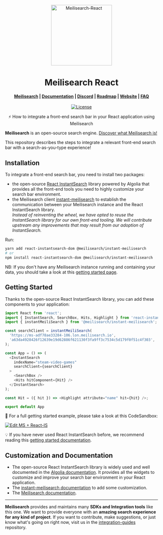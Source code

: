 <p align="center">
  <img src="https://raw.githubusercontent.com/meilisearch/integration-guides/main/assets/logos/meilisearch_react.svg" alt="Meilisearch-React" width="200" height="200" />
</p>

<h1 align="center">Meilisearch React</h1>

<h4 align="center">
  <a href="https://github.com/meilisearch/meilisearch">Meilisearch</a> |
  <a href="https://docs.meilisearch.com">Documentation</a> |
  <a href="https://discord.meilisearch.com">Discord</a> |
  <a href="https://roadmap.meilisearch.com/tabs/1-under-consideration">Roadmap</a> |
  <a href="https://www.meilisearch.com">Website</a> |
  <a href="https://docs.meilisearch.com/faq">FAQ</a>
</h4>

<p align="center">
  <a href="https://github.com/meilisearch/meilisearch-react/blob/main/LICENSE"><img src="https://img.shields.io/badge/license-MIT-informational" alt="License"></a></p>

<p align="center">⚡ How to integrate a front-end search bar in your React application using Meilisearch</p>

**Meilisearch** is an open-source search engine. [Discover what Meilisearch is!](https://github.com/meilisearch/meilisearch)

This repository describes the steps to integrate a relevant front-end search bar with a search-as-you-type experience!

## Installation

To integrate a front-end search bar, you need to install two packages:
- the open-source [React InstantSearch](https://github.com/algolia/react-instantsearch/) library powered by Algolia that provides all the front-end tools you need to highly customize your search bar environment.
- the Meilisearch client [instant-meilisearch](https://github.com/meilisearch/instant-meilisearch/) to establish the communication between your Meilisearch instance and the React InstantSearch library.<br>
_Instead of reinventing the wheel, we have opted to reuse the InstantSearch library for our own front-end tooling. We will contribute upstream any improvements that may result from our adoption of InstantSearch._

Run:

```bash
yarn add react-instantsearch-dom @meilisearch/instant-meilisearch
# or
npm install react-instantsearch-dom @meilisearch/instant-meilisearch
```

NB: If you don't have any Meilisearch instance running and containing your data, you should take a look at this [getting started page](https://docs.meilisearch.com/learn/tutorials/getting_started.html).

## Getting Started

Thanks to the open-source React InstantSearch library, you can add these components to your application:

```js
import React from 'react';
import { InstantSearch, SearchBox, Hits, Highlight } from 'react-instantsearch-dom';
import { instantMeiliSearch } from '@meilisearch/instant-meilisearch';

const searchClient = instantMeiliSearch(
  'https://ms-adf78ae33284-106.lon.meilisearch.io',
  'a63da4928426f12639e19d62886f621130f3fa9ff3c7534c5d179f0f51c4f303',
);

const App = () => (
  <InstantSearch
    indexName="steam-video-games"
    searchClient={searchClient}
  >
    <SearchBox />
    <Hits hitComponent={Hit} />
  </InstantSearch>
);

const Hit = ({ hit }) => <Highlight attribute="name" hit={hit} />;

export default App
```

🚀 For a full getting started example, please take a look at this CodeSandbox:

[![Edit MS + React-IS](https://codesandbox.io/static/img/play-codesandbox.svg)](https://codesandbox.io/s/ms-react-is-sh9ud?fontsize=14&hidenavigation=1&theme=dark)

💡 If you have never used React InstantSearch before, we recommend reading this [getting started documentation](https://www.algolia.com/doc/guides/building-search-ui/what-is-instantsearch/react/).

## Customization and Documentation

- The open-source React InstantSearch library is widely used and well documented in the [Algolia documentation](https://www.algolia.com/doc/api-reference/widgets/react/). It provides all the widgets to customize and improve your search bar environment in your React application.
- The [instant-meilisearch documentation](https://github.com/meilisearch/instant-meilisearch/) to add some customization.
- The [Meilisearch documentation](https://docs.meilisearch.com/).

<hr>

**Meilisearch** provides and maintains many **SDKs and Integration tools** like this one. We want to provide everyone with an **amazing search experience for any kind of project**. If you want to contribute, make suggestions, or just know what's going on right now, visit us in the [integration-guides](https://github.com/meilisearch/integration-guides) repository.
